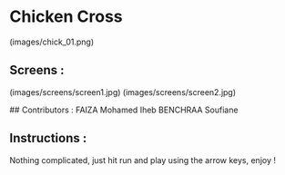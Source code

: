 # Chicken Cross
(images/chick_01.png)
## Screens :
(images/screens/screen1.jpg)
(images/screens/screen2.jpg)

﻿## Contributors : 
FAIZA Mohamed Iheb
BENCHRAA Soufiane

## Instructions :
Nothing complicated, just hit run and play using the arrow keys, enjoy !
